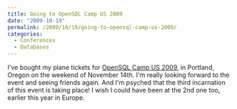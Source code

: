 ```yaml
---
title: Going to OpenSQL Camp US 2009
date: "2009-10-19"
permalink: /2009/10/19/going-to-opensql-camp-us-2009/
categories:
  - Conferences
  - Databases
---
```

I've bought my plane tickets for [OpenSQL Camp US 2009][1], in Portland, Oregon on the weekend of November 14th. I'm really looking forward to the event and seeing friends again. And I'm psyched that the third incarnation of this event is taking place! I wish I could have been at the 2nd one too, earlier this year in Europe.

 [1]: http://www.opensqlcamp.org/
